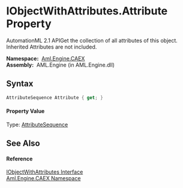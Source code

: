 IObjectWithAttributes.Attribute Property
========================================
AutomationML 2.1 APIGet the collection of all attributes of this object. Inherited Attributes are not included.

  **Namespace:**  [Aml.Engine.CAEX][1]  
  **Assembly:**  AML.Engine (in AML.Engine.dll)

Syntax
------

```csharp
AttributeSequence Attribute { get; }
```

#### Property Value
Type: [AttributeSequence][2]

See Also
--------

#### Reference
[IObjectWithAttributes Interface][3]  
[Aml.Engine.CAEX Namespace][1]  

[1]: ../README.md
[2]: ../AttributeSequence/README.md
[3]: README.md
[4]: https://www.automationml.org
[5]: ../../icons/logoShade.png